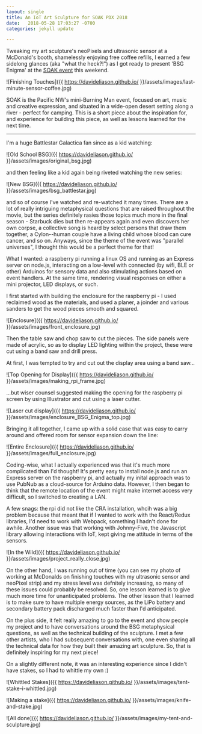 ```yaml
---
layout: single
title: An IoT Art Sculpture for SOAK PDX 2018
date:   2018-05-28 17:03:27 -0700
categories: jekyll update

---
```


Tweaking my art sculpture's neoPixels and ultrasonic sensor at a McDonald's booth, shamelessly enjoying free coffee refills, I earned a few sidelong glances (aka "what the heck?!") as I got ready to present 'BSG Enigma' at the [SOAK event](http://soakpdx.com/) this weekend. 

![Finishing Touches]({{ https://davideliason.github.io/ }}/assets/images/last-minute-sensor-coffee.jpg)

SOAK is the Pacific NW's mini-Burning Man event, focused on art, music and creative expression, and situated in a wide-open desert setting along a river - perfect for camping. This is a short piece about the inspiration for, and experience for building this piece, as well as  lessons learned for the next time.

---------------

I'm a huge Battlestar Galactica fan since as a kid watching: 

![Old School BSG]({{ https://davideliason.github.io/ }}/assets/images/original_bsg.jpg)

and then feeling like a kid again being riveted watching the new series:

![New BSG]({{ https://davideliason.github.io/ }}/assets/images/bsg_battlestar.jpg)


 and so of course I've watched and re-watched it many times. There are a lot of really intriguing metaphysical questions that are raised throughout the movie, but the series definitely rasies those topics much more in the final season - Starbuck dies but then re-appears again and even discovers her own corpse, a collective song is heard by select persons that draw them together, a Cylon--human couple have a living child whose blood can cure cancer, and so on. Anyways, since the theme of the event was "parallel universes", I thought this would be a perfect theme for that!

What I wanted: a raspberry pi running a linux OS and running as an Express server on node.js, interacting on a low-level with connected (by wifi, BLE or other) Arduinos for sensory data and also stimulating actions based on event handlers. At the same time, rendering visual responses on either a mini projector, LED displays, or such. 

I first started with building the enclosure for the raspberry pi - I used reclaimed wood as the materials, and used a planer, a joinder and various sanders to get the wood pieces smooth and squared. 

![Enclosure]({{ https://davideliason.github.io/ }}/assets/images/front_enclosure.jpg)

Then the table saw and chop saw to cut the pieces. The side panels were made of acrylic, so as to display LED lighting within the project, these were cut using a band saw and drill press. 

At first, I was tempted to try and cut out the display area using a band saw...

![Top Opening for Display]({{ https://davideliason.github.io/ }}/assets/images/making_rpi_frame.jpg)

...but wiser counsel suggested making the opening for the raspberry pi screen by using Illustrator and cut using a laser cutter.

![Laser cut display]({{ https://davideliason.github.io/ }}/assets/images/enclosure_BSG_Enigma_top.jpg)

Bringing it all together, I came up with a solid case that was easy to carry around and offered room for sensor expansion down the line:

![Entire Enclosure]({{ https://davideliason.github.io/ }}/assets/images/full_enclosure.jpg)

Coding-wise, what I actually experienced was that it's much more complicated than I'd thought! It's pretty easy to install node.js and run an Express server on the raspberry pi, and actually my inital approach was to use PubNub as a cloud-source for Arduino data. However, I then began to think that the remote location of the event might make internet access very difficult, so I switched to creating a LAN.

A few snags: the rpi did not like the CRA installation, whcih was a big problem because that meant that if I wanted to work with the React/Redux libraries, I'd need to work with Webpack, something I hadn't done for awhile. Another issue was that working with Johnny-Five, the Javascript library allowing interactions with IoT, kept giving me attitude in terms of the sensors.

![In the Wild]({{ https://davideliason.github.io/ }}/assets/images/project_really_close.jpg)

On the other hand, I was running out of time (you can see my photo of working at McDonalds on finishing touches with my ultrasonic sensor and neoPixel strip) and my stress level was defnitely increasing, so many of these issues could probably be resolved. So, one lesson learned is to give much more time for unanticipated problems. The other lesson that I learned is to make sure to have multiple energy sources, as the LiPo battery and secondary battery pack discharged much faster than I'd anticipated.

On the plus side, it felt really amazing to go to the event and show people my project and to have conversations around the BSG metaphysical questions, as well as the technical building of the sculpture. I met a few other artists, who I had subsequent conversations with, one even sharing all the technical data for how they built their amazing art sculpture. So, that is definitely inspiring for my next piece!

On a slightly different note, it was an interesting experience since I didn't have stakes, so I had to whittle my own :)

![Whittled Stakes]({{ https://davideliason.github.io/ }}/assets/images/tent-stake-i-whittled.jpg)

![Making a stake]({{ https://davideliason.github.io/ }}/assets/images/knife-and-stake.jpg)

![All done]({{ https://davideliason.github.io/ }}/assets/images/my-tent-and-sculpture.jpg)
